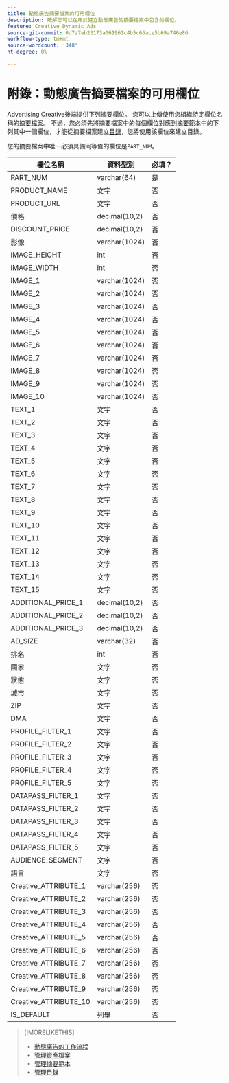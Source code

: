 ```yaml
---
title: 動態廣告摘要檔案的可用欄位
description: 瞭解您可以在用於建立動態廣告的摘要檔案中包含的欄位。
feature: Creative Dynamic Ads
source-git-commit: 0d7a7ab23173a061961c4b5c66ace5b69a746e86
workflow-type: tm+mt
source-wordcount: '348'
ht-degree: 0%

---
```


# 附錄：動態廣告摘要檔案的可用欄位

Advertising Creative後端提供下列摘要欄位。 您可以上傳使用您組織特定欄位名稱的[摘要檔案](/help/creative/feeds/asset-manage.md)。 不過，您必須先將摘要檔案中的每個欄位對應到[摘要範本](/help/creative/feeds/catalog-manage.md)中的下列其中一個欄位，才能從摘要檔案建立[目錄](/help/creative/feeds/feed-template-manage.md)，您將使用該欄位來建立目錄。

您的摘要檔案中唯一必須具備同等值的欄位是`PART_NUM`。

<!-- Questions:

What are these?
Rank
PROFILE_FILTER fields



Do geo fields need be populated as follows:
Country: 2 Letter country code (example: US)
State: state code_2 letter country code (example: CA_US)
City: City name_State code_2 letter country code (example: San Jose_CA_US)
DMA: DMA _2 letter country code (example: 201_US)
Zipcode: Zip code_2 letter country code (example: 94086_US)


TRUE?   GEO fields(Country/State/City/DMA/Zip), UT fields (UT1/UT2/UT3/UT4/UT5) [do we have an equivalent now?], Filtering fields(F1/F2/F3/F4/F5) can have comma separated values. We can have upto 2K characters.

TRUE FOR CSV AND TSV? character encoding on text format files should be UTF-8 -- If yes, then add that with feed file requirements.

-->

| 欄位名稱 | 資料型別 | 必填？ |
|------------|-----------|-----------|
| PART_NUM | varchar(64) | 是 |
| PRODUCT_NAME | 文字 | 否 |
| PRODUCT_URL | 文字 | 否 |
| 價格 | decimal(10,2) | 否 |
| DISCOUNT_PRICE | decimal(10,2) | 否 |
| 影像 | varchar(1024) | 否 |
| IMAGE_HEIGHT | int | 否 |
| IMAGE_WIDTH | int | 否 |
| IMAGE_1 | varchar(1024) | 否 |
| IMAGE_2 | varchar(1024) | 否 |
| IMAGE_3 | varchar(1024) | 否 |
| IMAGE_4 | varchar(1024) | 否 |
| IMAGE_5 | varchar(1024) | 否 |
| IMAGE_6 | varchar(1024) | 否 |
| IMAGE_7 | varchar(1024) | 否 |
| IMAGE_8 | varchar(1024) | 否 |
| IMAGE_9 | varchar(1024) | 否 |
| IMAGE_10 | varchar(1024) | 否 |
| TEXT_1 | 文字 | 否 |
| TEXT_2 | 文字 | 否 |
| TEXT_3 | 文字 | 否 |
| TEXT_4 | 文字 | 否 |
| TEXT_5 | 文字 | 否 |
| TEXT_6 | 文字 | 否 |
| TEXT_7 | 文字 | 否 |
| TEXT_8 | 文字 | 否 |
| TEXT_9 | 文字 | 否 |
| TEXT_10 | 文字 | 否 |
| TEXT_11 | 文字 | 否 |
| TEXT_12 | 文字 | 否 |
| TEXT_13 | 文字 | 否 |
| TEXT_14 | 文字 | 否 |
| TEXT_15 | 文字 | 否 |
| ADDITIONAL_PRICE_1 | decimal(10,2) | 否 |
| ADDITIONAL_PRICE_2 | decimal(10,2) | 否 |
| ADDITIONAL_PRICE_3 | decimal(10,2) | 否 |
| AD_SIZE | varchar(32) | 否 |
| 排名 | int | 否 |
| 國家 | 文字 | 否 |
| 狀態 | 文字 | 否 |
| 城市 | 文字 | 否 |
| ZIP | 文字 | 否 |
| DMA | 文字 | 否 |
| PROFILE_FILTER_1 | 文字 | 否 |
| PROFILE_FILTER_2 | 文字 | 否 |
| PROFILE_FILTER_3 | 文字 | 否 |
| PROFILE_FILTER_4 | 文字 | 否 |
| PROFILE_FILTER_5 | 文字 | 否 |
| DATAPASS_FILTER_1 | 文字 | 否 |
| DATAPASS_FILTER_2 | 文字 | 否 |
| DATAPASS_FILTER_3 | 文字 | 否 |
| DATAPASS_FILTER_4 | 文字 | 否 |
| DATAPASS_FILTER_5 | 文字 | 否 |
| AUDIENCE_SEGMENT | 文字 | 否 |
| 語言 | 文字 | 否 |
| Creative_ATTRIBUTE_1 | varchar(256) | 否 |
| Creative_ATTRIBUTE_2 | varchar(256) | 否 |
| Creative_ATTRIBUTE_3 | varchar(256) | 否 |
| Creative_ATTRIBUTE_4 | varchar(256) | 否 |
| Creative_ATTRIBUTE_5 | varchar(256) | 否 |
| Creative_ATTRIBUTE_6 | varchar(256) | 否 |
| Creative_ATTRIBUTE_7 | varchar(256) | 否 |
| Creative_ATTRIBUTE_8 | varchar(256) | 否 |
| Creative_ATTRIBUTE_9 | varchar(256) | 否 |
| Creative_ATTRIBUTE_10 | varchar(256) | 否 |
| IS_DEFAULT | 列舉 | 否 |

>[!MORELIKETHIS]
>
>* [動態廣告的工作流程](/help/creative/introduction/workflow-dynamic-ads.md)
>* [管理資產檔案](/help/creative/feeds/asset-manage.md)
>* [管理摘要範本](/help/creative/feeds/feed-template-manage.md)
>* [管理目錄](/help/creative/feeds/catalog-manage.md)

